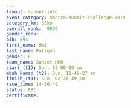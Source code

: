 ```yaml
---
layout: runner-info 
event_category: mantra-summit-challenge-2019 
category_km: 35km 
overall_rank:  9999
gender_rank: 
bib: 594
first_name: Umi
last_name: Rofiqoh
gender: F
team_name: Sunset HHH
start_(t1): Sun, 12-00-00 am
mbah_kamad_(t2): Sun, 11-46-27 am
finish_(t3): Sun, 02-36-49 pm
race_time: 14-36-49
status: FBC
certificate: 
---
```

